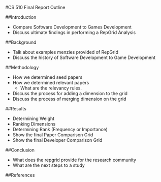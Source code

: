 #CS 510 Final Report Outline

##Introduction

- Compare Software Development to Games Development
- Discuss ultimate findings in performing a RepGrid Analysis

##Background

- Talk about examples menzies provided of RepGrid
- Discuss the history of Software Development to Game Development

##Methodology

- How we determined seed papers
- How we determined relevant papers
	- What are the relevancy rules.
- Discuss the process for adding a dimension to the grid
- Discuss the process of merging dimension on the grid

##Results

- Determining Weight
- Ranking Dimensions
- Determining Rank (Frequency or Importance)
- Show the final Paper Comparison Grid
- Show the final Developer Comparison Grid

##Conclusion

- What does the repgrid provide for the research community
- What are the next steps to a study 

##References

